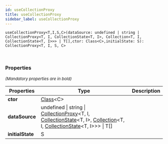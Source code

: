 ```yaml
---
id: useCollectionProxy
title: useCollectionProxy
sidebar_label: useCollectionProxy
---
```


```tsx
useCollectionProxy<T,I,S,C>(dataSource: undefined | string | CollectionProxy<T, I, CollectionState<T, I>, Collection<T, I, CollectionState<T, I>>> | T[],ctor: Class<C>,initialState: S): CollectionProxy<T, I, S, C>
```
<br/>



### Properties

<font size="2"><i>(Mandatory properties are in bold)</i></font>

| Properties | Type | Description |
| --------- | ---- | ----------- |
| **ctor** | [Class](/framework-api/types/Class.md)<C\> |  |
| **dataSource** | undefined \| string \| [CollectionProxy](/framework-api/types/CollectionProxy.md)<T, I, [CollectionState](/framework-api/interfaces/CollectionState.md)<T, I\>, [Collection](/framework-api/types/Collection.md)<T, I, [CollectionState](/framework-api/interfaces/CollectionState.md)<T, I\>\>\> \| T[] |  |
| **initialState** | S |  |
